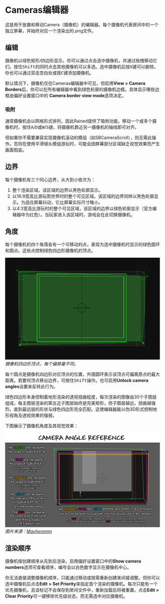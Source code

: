 # Cameras编辑器
这是用于放置和移动Camera（摄像机）的编辑器。每个摄像机代表房间中的一个独立屏幕，并始终对应一个渲染出的.png文件。  

## 编辑
摄像机以绿色矩形/四边形显示。你可以通过点击选中摄像机，并通过拖拽移动它们。按住<kbd>Shift</kbd>的同时点击其他摄像机可以多选。选中摄像机后按<kbd>X</kbd>键可以删除。你也可以通过双击空白处或按<kbd>C</kbd>键添加摄像机。  

默认情况下，摄像机仅在Cameras编辑器中可见，但启用**View > Camera Borders**后，你可以在所有编辑器中看到绿色轮廓的摄像机边框。具体显示哪些边框由偏好设置窗口中的 **Camera border view mode**选项决定。 

### 吸附  
通常摄像机会以网格形式排列，因此Rained提供了吸附功能。移动一个或多个摄像机时，按住<kbd>A</kbd>/<kbd>D</kbd>或<kbd>W</kbd>/<kbd>S</kbd>键，将摄像机靠近另一摄像机的轴线即可对齐。

但如果你不需要兼容实现摄像机滚动的模组（如SBCameraScroll），则无需此操作。否则在使用平滑镜头模组游玩时，可能会因屏幕部分区域缺乏视觉效果而产生画面瑕疵。  

## 边界
每个摄像机有三个同心边界，从大到小依次为：  

1. 整个渲染区域。该区域的边界以黑色轮廓显示。  
2. 以16:9宽高比游玩雨世界时的整个可见区域。该区域的边界同样以黑色轮廓显示。为适应屏幕抖动，它比屏幕实际尺寸略小。  
3. 以4:3宽高比游玩时的整个可见区域，该区域的边界以绿色轮廓显示（官方编辑器中为红色）。当玩家进入该区域时，游戏会在此切换摄像机。  

## 角度
每个摄像机的四个角落各有一个可移动的点，表现为选中摄像机时显示的绿色圆环和圆点。这些点控制绿色四边形摄像机的顶点。  

![摄像机四边形顶点](img//camera-angles.png)  
*摄像机四边形顶点，每个偏移量不同。*

每个圆点是摄像机四边形对应顶点的位置，外围圆环表示该顶点可偏离原点的最大距离。若要将顶点移出边界，可按住<kbd>Shift</kbd>操作。也可启用**Unlock camera angles**设置来反转此行为。  

绿色四边形本身控制着地形渲染的透视扭曲程度，每次渲染的图像由30个子图层组成，每主图层渲染的第五近子图层始终是完美矩形，但子图层越远，扭曲越强烈，直到最远层的形状与绿色四边形完全匹配。这使编辑器能以伪3D形式控制地形视角及透视效果的强弱。  

下图展示了摄像机角度及其视觉效果：  

![摄像机角度参考图](img//oameras-mayhemm.png)  *图片来源：[Mayhemmm](https://github.com/mayhemmmwith3ms)* 

## 渲染顺序
摄像机按创建顺序从先到后渲染，启用偏好设置窗口中的**Show camera numbers**选项可查看顺序，编号会以白色数字显示在摄像机中心。  

你无法直接调整摄像机顺序，只能通过移动或按需重新创建来间接调整。但你可以选中摄像机后点击**Edit > Set Priority**来指定首个渲染的摄像机。每次只能有一个优先摄像机，且该标记不会保存到房间文件中，重新加载后将被重置。点击**Edit > Clear Priority**可一键移除优先级状态，而无需选中对应摄像机。

